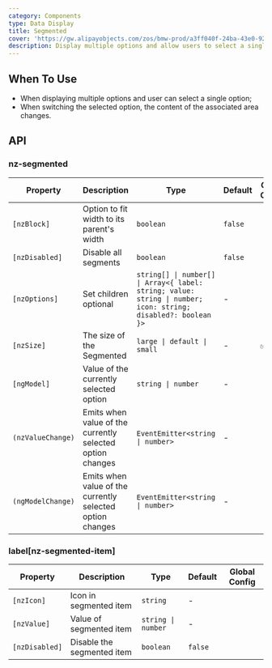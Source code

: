 ```yaml
---
category: Components
type: Data Display
title: Segmented
cover: 'https://gw.alipayobjects.com/zos/bmw-prod/a3ff040f-24ba-43e0-92e9-c845df1612ad.svg'
description: Display multiple options and allow users to select a single option.
---
```


## When To Use

- When displaying multiple options and user can select a single option;
- When switching the selected option, the content of the associated area changes.

## API

### nz-segmented

| Property          | Description                                               | Type                                                                                                          | Default | Global Config |
| ----------------- | --------------------------------------------------------- | ------------------------------------------------------------------------------------------------------------- | ------- | ------------- |
| `[nzBlock]`       | Option to fit width to its parent\'s width                | `boolean`                                                                                                     | `false` |               |
| `[nzDisabled]`    | Disable all segments                                      | `boolean`                                                                                                     | `false` |               |
| `[nzOptions]`     | Set children optional                                     | `string[] \| number[] \| Array<{ label: string; value: string \| number; icon: string; disabled?: boolean }>` | -       |               |
| `[nzSize]`        | The size of the Segmented                                 | `large \| default \| small`                                                                                   | -       | ✅            |
| `[ngModel]`       | Value of the currently selected option                    | `string \| number`                                                                                            | -       |               |
| `(nzValueChange)` | Emits when value of the currently selected option changes | `EventEmitter<string \| number>`                                                                              | -       |               |
| `(ngModelChange)` | Emits when value of the currently selected option changes | `EventEmitter<string \| number>`                                                                              | -       |               |

### label[nz-segmented-item]

| Property       | Description                | Type               | Default | Global Config |
| -------------- | -------------------------- | ------------------ | ------- | ------------- |
| `[nzIcon]`     | Icon in segmented item     | `string`           | -       |               |
| `[nzValue]`    | Value of segmented item    | `string \| number` | -       |               |
| `[nzDisabled]` | Disable the segmented item | `boolean`          | `false` |               |
